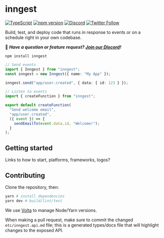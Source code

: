 # inngest

[![TypeScript](https://img.shields.io/badge/%3C%2F%3E-TypeScript-%230074c1.svg)](http://www.typescriptlang.org/)
[![npm version](https://img.shields.io/npm/v/inngest)](https://www.npmjs.com/package/inngest)
[![Discord](https://img.shields.io/discord/842170679536517141?label=discord)](https://discord.gg/EuesV2ZSnX)
[![Twitter Follow](https://img.shields.io/twitter/follow/inngest?style=social)](https://twitter.com/inngest)

Build, test, and deploy code that runs in response to events or on a schedule right in your own codebase.

👋 _**Have a question or feature request? [Join our Discord](https://www.inngest.com/discord)!**_

```
npm install inngest
```

```ts
// Send events
import { Inngest } from "inngest";
const inngest = new Inngest({ name: "My App" });

inngest.send("app/user.created", { data: { id: 123 } });
```

```ts
// Listen to events
import { createFunction } from "inngest";

export default createFunction(
  "Send welcome email",
  "app/user.created",
  ({ event }) => {
    sendEmailTo(event.data.id, "Welcome!");
  }
);
```

## Getting started

Links to how to start, platforms, frameworks, logos?

## Contributing

Clone the repository, then:

```sh
yarn # install dependencies
yarn dev # build/lint/test
```

We use [Volta](https://volta.sh/) to manage Node/Yarn versions.

When making a pull request, make sure to commit the changed `etc/inngest.api.md` file; this is a generated types/docs file that will highlight changes to the exposed API.
